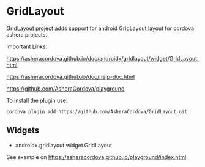 # GridLayout

GridLayout project adds support for android GridLayout layout for cordova ashera projects.

Important Links:

https://asheracordova.github.io/doc/androidx/gridlayout/widget/GridLayout.html

https://asheracordova.github.io/doc/help-doc.html

https://github.com/AsheraCordova/playground

To install the plugin use:

```
cordova plugin add https://github.com/AsheraCordova/GridLayout.git
```

## Widgets

* androidx.gridlayout.widget.GridLayout

See example on https://asheracordova.github.io/playground/index.html.

